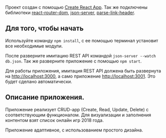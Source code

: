 Проект создан с помощью [Create React App](https://github.com/facebook/create-react-app).
Так же подключены библиотеки [react-router-dom](https://reacttraining.com/react-router/web/guides/quick-start), [json-server](https://github.com/typicode/json-server#paginate), [parse-link-header](https://github.com/thlorenz/parse-link-header).

## Для того, чтобы начать

Используйте команду `npm install`, с ее помощью терминал установит все необходимые модули.

После разверните имитацию REST API командой `json-server --watch db.json`.
Так же разверните приложение с помощью `npm start`.

Для работы приложения, имитация REST API должена быть развернута на [http://localhost:3000](http://localhost:3000), а само приложение [http://localhost:3001](http://localhost:3001).
Это будет сделано автоматически.

## Описание приложения.

Приложение реализует CRUD-app (Create, Read, Update, Delete) с соответствующим функционалом.
Для визуализации и заполнения контентом взят список онлайн игр 2018 года.

Приложение адаптивное, с использованием простого дизайна.
